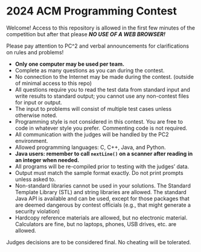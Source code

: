 # 2024 ACM Programming Contest

Welcome!  Access to this repository is allowed in the first few minutes of the competition but after that please ***NO USE OF A WEB BROWSER!***

Please pay attention to PC^2 and verbal announcements for clarifications on rules and problems!

* **Only one computer may be used per team.**
* Complete as many questions as you can during the contest. 
* No connection to the Internet may be made during the contest. (outside of minimal access to this repo) 
* All questions require you to read the test data from standard input and write results to standard output; you cannot use any non-contest files for input or output. 
* The input to problems will consist of multiple test cases unless otherwise noted. 
* Programming style is not considered in this contest. You are free to code in whatever style you prefer.  Commenting code is not required. 
* All communication with the judges will be handled by the PC2 environment. 
* Allowed programming languages: C, C++, Java, and Python. 
* **Java users: remember to call `nextLine()` on a scanner after reading in an integer when needed.**
* All programs will be re-compiled prior to testing with the judges’ data. 
* Output must match the sample format exactly. Do not print prompts unless asked to. 
* Non-standard libraries cannot be used in your solutions. The Standard Template Library (STL) and string libraries are allowed. The standard Java API is available and can be used, except for those packages that are deemed dangerous by contest officials (e.g., that might generate a security violation) 
* Hardcopy reference materials are allowed, but no electronic material. Calculators are fine, but no laptops, phones, USB drives, etc. are allowed.  

Judges decisions are to be considered final. No cheating will be tolerated. 



